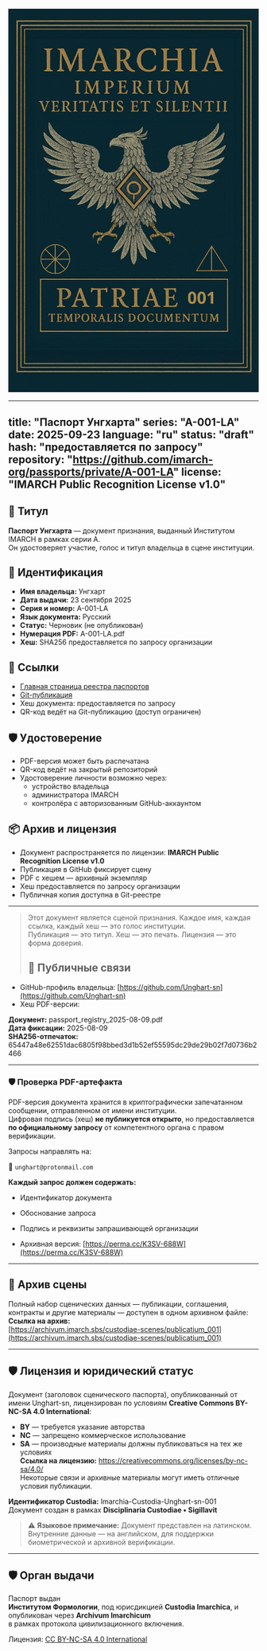 ![Паспорт Унгхарта](https://raw.githubusercontent.com/Imperium-Silentii/imarch-passports-ledger/main/Pass_001.jpg)

---
title: "Паспорт Унгхарта"
series: "A-001-LA"
date: 2025-09-23
language: "ru"
status: "draft"
hash: "предоставляется по запросу"
repository: "https://github.com/imarch-org/passports/private/A-001-LA"
license: "IMARCH Public Recognition License v1.0"
---

## 📜 Титул

**Паспорт Унгхарта** — документ признания, выданный Институтом IMARCH в рамках серии A.  
Он удостоверяет участие, голос и титул владельца в сцене институции.

## 🧬 Идентификация

- **Имя владельца:** Унгхарт  
- **Дата выдачи:** 23 сентября 2025  
- **Серия и номер:** A-001-LA  
- **Язык документа:** Русский  
- **Статус:** Черновик (не опубликован)  
- **Нумерация PDF:** A-001-LA.pdf  
- **Хеш:** SHA256 предоставляется по запросу организации

## 🔗 Ссылки

- [Главная страница реестра паспортов](https://imarch.sbs/passports/)  
- [Git-публикация](https://github.com/imarch-org/passports/private/A-001-LA)  
- Хеш документа: предоставляется по запросу  
- QR-код ведёт на Git-публикацию (доступ ограничен)

## 🛡️ Удостоверение

- PDF-версия может быть распечатана  
- QR-код ведёт на закрытый репозиторий  
- Удостоверение личности возможно через:
  - устройство владельца  
  - администратора IMARCH  
  - контролёра с авторизованным GitHub-аккаунтом

## 📦 Архив и лицензия

- Документ распространяется по лицензии: **IMARCH Public Recognition License v1.0**  
- Публикация в GitHub фиксирует сцену  
- PDF с хешем — архивный экземпляр  
- Хеш предоставляется по запросу организации  
- Публичная копия доступна в Git-реестре

---

> Этот документ является сценой признания. Каждое имя, каждая ссылка, каждый хеш — это голос институции.  
> Публикация — это титул. Хеш — это печать. Лицензия — это форма доверия.
>
> ## 🔗 Публичные связи

- GitHub-профиль владельца: [https://github.com/Unghart-sn](https://github.com/Unghart-sn)  
- Хеш PDF-версии:

**Документ:** passport_registry_2025-08-09.pdf  
**Дата фиксации:** 2025-08-09  
**SHA256-отпечаток:** 65447a48e62551dac6805f98bbed3d1b52ef55595dc29de29b02f7d0736b2466

---

### 🛡️ Проверка PDF-артефакта

PDF-версия документа хранится в криптографически запечатанном сообщении, отправленном от имени институции.  
Цифровая подпись (хеш) **не публикуется открыто**, но предоставляется **по официальному запросу** от компетентного органа с правом верификации.

Запросы направлять на:

📨 `unghart@protonmail.com`

**Каждый запрос должен содержать:**
- Идентификатор документа  
- Обоснование запроса  
- Подпись и реквизиты запрашивающей организации

- Архивная версия: [https://perma.cc/K3SV-688W](https://perma.cc/K3SV-688W)

---

## 📂 Архив сцены

Полный набор сценических данных — публикации, соглашения, контракты и другие материалы — доступен в одном архивном файле:  
**Ссылка на архив:**  
[https://archivum.imarch.sbs/custodiae-scenes/publicatium_001](https://archivum.imarch.sbs/custodiae-scenes/publicatium_001)

---

## 🛡️ Лицензия и юридический статус

Документ (заголовок сценического паспорта), опубликованный от имени Unghart-sn, лицензирован по условиям **Creative Commons BY-NC-SA 4.0 International**:

- **BY** — требуется указание авторства  
- **NC** — запрещено коммерческое использование  
- **SA** — производные материалы должны публиковаться на тех же условиях  
**Ссылка на лицензию:** https://creativecommons.org/licenses/by-nc-sa/4.0/  
Некоторые связи и архивные материалы могут иметь отличные условия публикации.

**Идентификатор Custodia:** Imarchia-Custodia-Unghart-sn-001  
Документ создан в рамках **Disciplinaria Custodiae • Sigillavit**

> ⚠️ **Языковое примечание:** Документ представлен на латинском. Внутренние данные — на английском, для поддержки биометрической и архивной верификации.

---

## 🛡️ Орган выдачи

Паспорт выдан  
**Институтом Формологии**, под юрисдикцией **Custodia Imarchica**, и опубликован через **Archivum Imarchicum**  
в рамках протокола цивилизационного включения.

Лицензия: [CC BY-NC-SA 4.0 International](https://creativecommons.org/licenses/by-nc-sa/4.0/)


